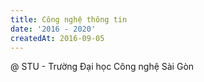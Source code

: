 ```yaml
---
title: Công nghệ thông tin
date: '2016 - 2020'
createdAt: 2016-09-05
---
```

@ <span class="text-blue-700">S</span
                ><span class="text-red-700">T</span
                ><span class="text-blue-700">U</span> - Trường Đại học Công
nghệ Sài Gòn
